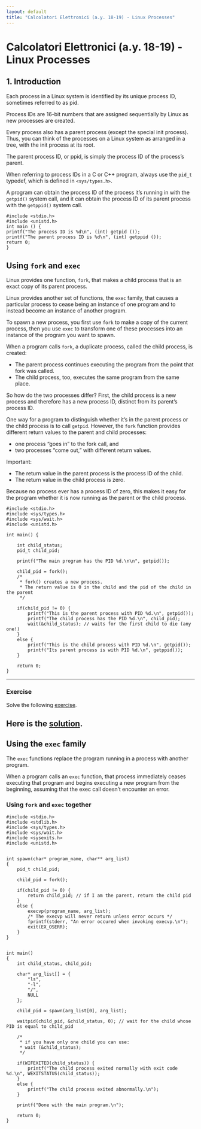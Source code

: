 ```yaml
--- 
layout: default
title: "Calcolatori Elettronici (a.y. 18-19) - Linux Processes"
---
```


# Calcolatori Elettronici (a.y. 18-19) - Linux Processes


## 1. Introduction

Each process in a Linux system is identified by its unique process ID, sometimes
referred to as pid.

Process IDs are 16-bit numbers that are assigned sequentially by Linux as new processes are created.

Every process also has a parent process (except the special init process).
Thus, you can think of the processes on a Linux system as arranged in a tree, with the init process at its root.

The parent process ID, or ppid, is simply the process ID of the process’s parent.

When referring to process IDs in a C or C++ program, always use the ``pid_t``
typedef, which is defined in ``<sys/types.h>``.

A program can obtain the process ID of the process it’s running in with the ``getpid()`` system call, and it can obtain the process
ID of its parent process with the ``getppid()`` system call.

```
#include <stdio.h>
#include <unistd.h>
int main () {
printf("The process ID is %d\n", (int) getpid ());
printf("The parent process ID is %d\n", (int) getppid ());
return 0;
}
```

## Using ``fork`` and ``exec``

Linux provides one function, ``fork``, that makes a child process that is an exact copy of its parent process.

Linux provides another set of functions, the ``exec`` family, that causes a particular process to cease being an instance of one program and to instead become an instance of another program.

To spawn a new process, you first use ``fork`` to make a copy of the current process, then you use ``exec`` to transform one of these processes into an instance of the program you want to spawn.


When a program calls ``fork``, a duplicate process, called the child process, is created:

* The parent process continues executing the program from the point that fork was called.
* The child process, too, executes the same program from the same place.

So how do the two processes differ? First, the child process is a new process and
therefore has a new process ID, distinct from its parent’s process ID.

One way for a program to distinguish whether it’s in the parent process or the child process is to call ``getpid``. However, the ``fork`` function provides different return values to the parent and child processes:

* one process “goes in” to the fork call, and
* two processes “come out,” with different return values.

Important:
* The return value in the parent process is the process ID of the child.
* The return value in the child process is zero.

Because no process ever has a process ID of zero, this makes it easy for the program whether it is now running as the parent or the child process.

```
#include <stdio.h>
#include <sys/types.h>
#include <sys/wait.h>
#include <unistd.h>

int main() {

    int child_status;
    pid_t child_pid;

    printf("The main program has the PID %d.\n\n", getpid());
    
    child_pid = fork();
    /*
     * fork() creates a new process. 
     * The return value is 0 in the child and the pid of the child in the parent
     */
 
    if(child_pid != 0) {
        printf("This is the parent process with PID %d.\n", getpid());
        printf("The child process has the PID %d.\n", child_pid);
        wait(&child_status); // waits for the first child to die (any one!)
    }
    else {
        printf("This is the child process with PID %d.\n", getpid());
        printf("Its parent process is with PID %d.\n", getppid());
    }

	return 0;
}

```

---
### Exercise

Solve the following [exercise](code/ce-so-fork-01-nosolution.pdf).

Here is the [solution](code/ce-so-fork-01-solution.pdf).
---

## Using the ``exec`` family

The ``exec`` functions replace the program running in a process with another program.

When a program calls an ``exec`` function, that process immediately ceases executing that
program and begins executing a new program from the beginning, assuming that the
exec call doesn’t encounter an error.

### Using ``fork`` and ``exec`` together

```
#include <stdio.h>
#include <stdlib.h>
#include <sys/types.h>
#include <sys/wait.h>
#include <sysexits.h>
#include <unistd.h>


int spawn(char* program_name, char** arg_list)
{
    pid_t child_pid;

    child_pid = fork();

    if(child_pid != 0) {
        return child_pid; // if I am the parent, return the child pid
    }
    else {
        execvp(program_name, arg_list);
        /* The execvp will never return unless error occurs */
        fprintf(stderr, "An error occured when invoking execvp.\n");
        exit(EX_OSERR);
    }
}


int main()
{
    int child_status, child_pid;

    char* arg_list[] = {
        "ls",
        "-l",
        "/",
        NULL
    };

    child_pid = spawn(arg_list[0], arg_list);
    
    waitpid(child_pid, &child_status, 0); // wait for the child whose PID is equal to child_pid

    /*
     * if you have only one child you can use:
     * wait (&child_status);
     */

    if(WIFEXITED(child_status)) {
        printf("The child process exited normally with exit code %d.\n", WEXITSTATUS(child_status));
    }
    else {
        printf("The child process exited abnormally.\n");
    }

    printf("Done with the main program.\n");

    return 0;
}
```